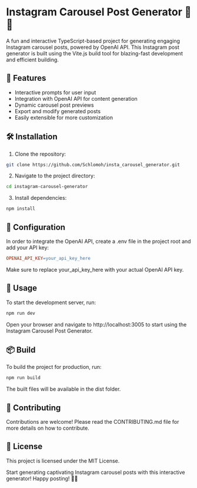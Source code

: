 # Instagram Carousel Post Generator 🚀📸

A fun and interactive TypeScript-based project for generating engaging Instagram carousel posts, powered by OpenAI API. This Instagram post generator is built using the Vite.js build tool for blazing-fast development and efficient building.

## 🌟 Features

- Interactive prompts for user input
- Integration with OpenAI API for content generation
- Dynamic carousel post previews
- Export and modify generated posts
- Easily extensible for more customization

## 🛠️ Installation

1. Clone the repository:
```bash
git clone https://github.com/Schlomoh/insta_carousel_generator.git
```

2. Navigate to the project directory:
```bash
cd instagram-carousel-generator
```

3. Install dependencies:
```bash
npm install
```

## 🔧 Configuration

In order to integrate the OpenAI API, create a .env file in the project root and add your API key:

```makefile
OPENAI_API_KEY=your_api_key_here
```

Make sure to replace your_api_key_here with your actual OpenAI API key.

## 🚀 Usage

To start the development server, run:
```bash
npm run dev
```

Open your browser and navigate to http://localhost:3005 to start using the Instagram Carousel Post Generator.

## 📦 Build
To build the project for production, run:

```bash
npm run build
```

The built files will be available in the dist folder.

## 🤝 Contributing
Contributions are welcome! Please read the CONTRIBUTING.md file for more details on how to contribute.

## 📃 License
This project is licensed under the MIT License.

Start generating captivating Instagram carousel posts with this interactive generator! Happy posting! 🎉📲